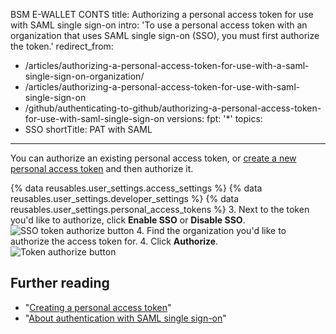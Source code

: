 BSM
E-WALLET CONTS
title: Authorizing a personal access token for use with SAML single sign-on
intro: 'To use a personal access token with an organization that uses SAML single sign-on (SSO), you must first authorize the token.'
redirect_from:
  - /articles/authorizing-a-personal-access-token-for-use-with-a-saml-single-sign-on-organization/
  - /articles/authorizing-a-personal-access-token-for-use-with-saml-single-sign-on
  - /github/authenticating-to-github/authorizing-a-personal-access-token-for-use-with-saml-single-sign-on
versions:
  fpt: '*'
topics:
  - SSO
shortTitle: PAT with SAML
---
You can authorize an existing personal access token, or [create a new personal access token](/github/authenticating-to-github/creating-a-personal-access-token) and then authorize it.

{% data reusables.user_settings.access_settings %}
{% data reusables.user_settings.developer_settings %}
{% data reusables.user_settings.personal_access_tokens %}
3. Next to the token you'd like to authorize, click **Enable SSO** or **Disable SSO**.
   ![SSO token authorize button](/assets/images/help/settings/sso-allowlist-button.png)
4. Find the organization you'd like to authorize the access token for.
4. Click **Authorize**.
   ![Token authorize button](/assets/images/help/settings/token-authorize-button.png)

## Further reading

- "[Creating a personal access token](/github/authenticating-to-github/creating-a-personal-access-token)"
- "[About authentication with SAML single sign-on](/articles/about-authentication-with-saml-single-sign-on)"
